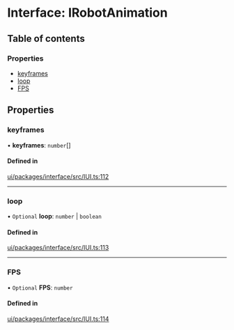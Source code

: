 # Interface: IRobotAnimation

## Table of contents

### Properties

- [keyframes](IRobotAnimation.md#keyframes)
- [loop](IRobotAnimation.md#loop)
- [FPS](IRobotAnimation.md#fps)

## Properties

### keyframes

• **keyframes**: `number`[]

#### Defined in

[ui/packages/interface/src/IUI.ts:112](https://github.com/leaferjs/leafer-ui/blob/311af1d/packages/interface/src/IUI.ts#L112)

___

### loop

• `Optional` **loop**: `number` \| `boolean`

#### Defined in

[ui/packages/interface/src/IUI.ts:113](https://github.com/leaferjs/leafer-ui/blob/311af1d/packages/interface/src/IUI.ts#L113)

___

### FPS

• `Optional` **FPS**: `number`

#### Defined in

[ui/packages/interface/src/IUI.ts:114](https://github.com/leaferjs/leafer-ui/blob/311af1d/packages/interface/src/IUI.ts#L114)
